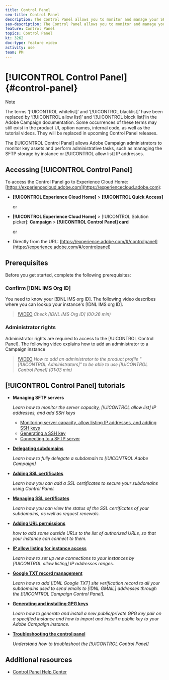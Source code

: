 ```yaml
---
title: Control Panel
seo-title: Control Panel
description: The Control Panel allows you to monitor and manage your SFTP storage by instance and allow list IP addresses.
seo-description: The Control Panel allows you to monitor and manage your SFTP storage by instance and allow list IP addresses.
feature: Control Panel
topics: Control Panel
kt: 3262
doc-type: feature video
activity: use
team: PM
---
```


# [!UICONTROL Control Panel] {#control-panel}

>[!NOTE]
>
>The terms ‘[!UICONTROL whitelist]’ and ‘[!UICONTROL blacklist]’ have been replaced by ‘[!UICONTROL allow list]’ and ‘[!UICONTROL block list]’in the Adobe Campaign documentation. Some occurrences of these terms may still exist in the product UI, option names, internal code, as well as the tutorial videos. They will be replaced in upcoming Control Panel releases.

The [!UICONTROL Control Panel] allows Adobe Campaign administrators to monitor key assets and perform administrative tasks, such as managing the SFTP storage by instance or [!UICONTROL allow list] IP addresses.

## Accessing [!UICONTROL Control Panel]

To access the Control Panel go to Experience Cloud Home: [https://experiencecloud.adobe.com](https://experiencecloud.adobe.com):

* **[!UICONTROL Experience Cloud Home]** > **[!UICONTROL Quick Access]**
  
  or
* **[!UICONTROL Experience Cloud Home]**  > [!UICONTROL Solution picker]: **Campaign** > **[!UICONTROL Control Panel] card**
  
  or

* Directly from the URL: [https://experience.adobe.com/#/controlpanel](https://experience.adobe.com/#/controlpanel)

## Prerequisites

Before you get started, complete the following prerequisites:

### Confirm [!DNL IMS Org ID]

You need to know your [!DNL IMS org ID]. The following video describes where you can lookup your instance's [!DNL IMS org ID].

>[!VIDEO](https://video.tv.adobe.com/v/27183?quality=12)
*Check [!DNL IMS Org ID] (00:26 min)*

### Administrator rights

Administrator rights are required to access to the [!UICONTROL Control Panel].
The following video explains how to add an administrator to a Campaign instance

>[!VIDEO](https://video.tv.adobe.com/v/27147?quality=12)
*How to add an administrator to the product profile "[!UICONTROL Administrators]" to be able to use [!UICONTROL Control Panel] (01:03 min)*

## [!UICONTROL Control Panel] tutorials

* **Managing SFTP servers**

    *Learn how to monitor the server capacity, [!UICONTROL allow list] IP addresses, and add SSH keys*

  * [Monitoring server capacity, allow listing IP addresses, and adding SSH keys](/help/acc/monitoring-campaign-classic/control-panel/monitoring-server-capacity-allow-listing-adding-ssh-key.md)
   * [Generating a SSH key](/help/acc/monitoring-campaign-classic/control-panel/generate-ssh-key.md)
   * [Connecting to a SFTP server](/help/acc/monitoring-campaign-classic/control-panel/connect-to-sftp-server.md)
  
* **[Delegating subdomains](/help/acc/monitoring-campaign-classic/control-panel/subdomain-delegation.md)**

    *Learn how to fully delegate a subdomain to [!UICONTROL Adobe Campaign]*

* **[Adding SSL certificates](/help/acc/monitoring-campaign-classic/control-panel/adding-ssl-certificates.md)**

    *Learn how you can add a SSL certificates to secure your subdomains using Control Panel.*

* **[Managing SSL certificates](/help/acc/monitoring-campaign-classic/control-panel/managing-ssl-certificates.md)**

    *Learn how you can view the status of the SSL certificates of your subdomains, as well as request renewals.*

* **[Adding URL permissions](/help/acc/monitoring-campaign-classic/control-panel/adding-url-permissions.md)**

    *how to add some outside URLs to the list of authorized URLs, so that your instance can connect to them.*

* **[IP allow listing for instance access](/help/acc/monitoring-campaign-classic/control-panel/ip-allow-listing.md)**

    *Learn how to set up new connections to your instances by [!UICONTROL allow listing] IP addresses ranges.*

* **[Google TXT record management](/help/acc/monitoring-campaign-classic/control-panel/google-txt-record-management.md)**

    *Learn how to add [!DNL Google TXT] site verification record to all your subdomains used to send emails to [!DNL GMAIL] addresses through the [!UICONTROL Campaign Control Panel].*

* **[Generating and installing GPG keys](/help/acc/monitoring-campaign-classic/control-panel/generating-and-installing-gpg-keys.md)**

    *Learn how to generate and install a new public/private GPG key pair on a specified instance and how to import and install a public key to your Adobe Campaign instance.*

* **[Troubleshooting the control panel](/help/acc/monitoring-campaign-classic/control-panel/trouble-shooting.md)**

    *Understand how to troubleshoot the [!UICONTROL Control Panel]*

## Additional resources

* [Control Panel Help Center](https://docs.adobe.com/content/help/en/control-panel/using/control-panel-home.html)
